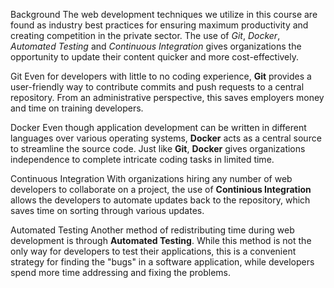 Background
The web development techniques we utilize in this course are found as industry best practices for ensuring maximum productivity and creating competition in the private sector. The use of *Git*, *Docker*, *Automated Testing* and *Continuous Integration* gives organizations the opportunity to update their content quicker and more cost-effectively.

Git
Even for developers with little to no coding experience, **Git** provides a user-friendly way to contribute commits and push requests to a central repository. From an administrative perspective, this saves employers money and time on training developers.

Docker
Even though application development can be written in different languages over various operating systems, **Docker** acts as a central source to streamline the source code. Just like **Git**, **Docker** gives organizations independence to complete intricate coding tasks in limited time.

Continuous Integration
With organizations hiring any number of web developers to collaborate on a project, the use of **Continious Integration** allows the developers to automate updates back to the repository, which saves time on sorting through various updates.

Automated Testing
Another method of redistributing time during web development is through **Automated Testing**. While this method is not the only way for developers to test their applications, this is a convenient strategy for finding the "bugs" in a software application, while developers spend more time addressing and fixing the problems.
